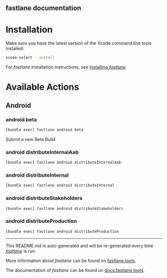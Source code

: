 fastlane documentation
----

# Installation

Make sure you have the latest version of the Xcode command line tools installed:

```sh
xcode-select --install
```

For _fastlane_ installation instructions, see [Installing _fastlane_](https://docs.fastlane.tools/#installing-fastlane)

# Available Actions

## Android

### android beta

```sh
[bundle exec] fastlane android beta
```

Submit a new Beta Build

### android distributeInternalAab

```sh
[bundle exec] fastlane android distributeInternalAab
```



### android distributeInternal

```sh
[bundle exec] fastlane android distributeInternal
```



### android distributeStakeholders

```sh
[bundle exec] fastlane android distributeStakeholders
```



### android distributeProduction

```sh
[bundle exec] fastlane android distributeProduction
```



----

This README.md is auto-generated and will be re-generated every time [_fastlane_](https://fastlane.tools) is run.

More information about _fastlane_ can be found on [fastlane.tools](https://fastlane.tools).

The documentation of _fastlane_ can be found on [docs.fastlane.tools](https://docs.fastlane.tools).

